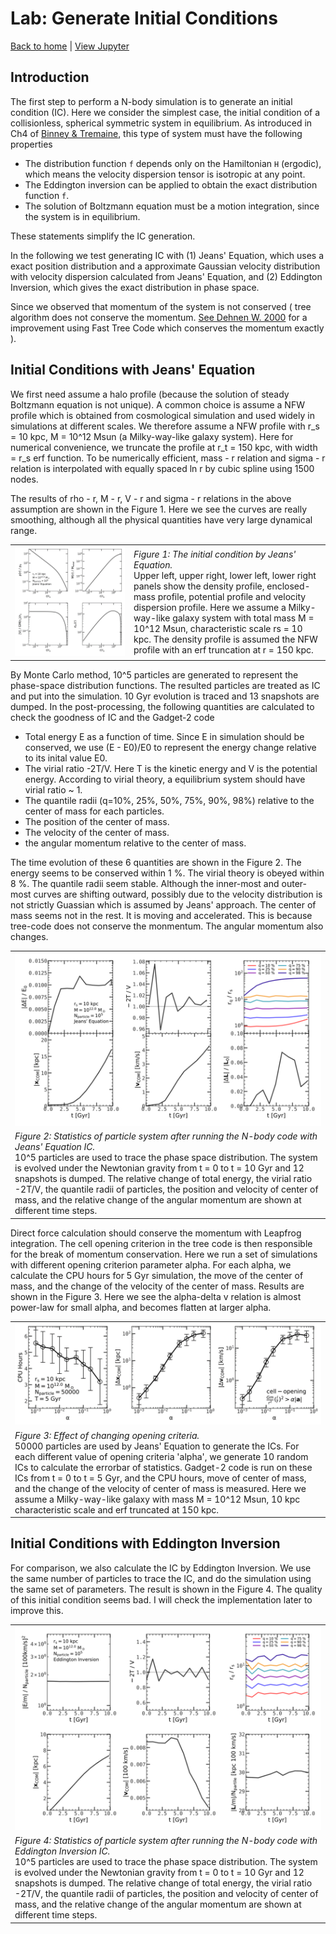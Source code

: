 # Lab: Generate Initial Conditions

[Back to home](https://github.com/ChenYangyao/N-Body-Course) | [View Jupyter](./wdir/InitialCondition.ipynb)

## Introduction

The first step to perform a N-body simulation is to generate an initial condition (IC). Here we consider the simplest case, the initial condition of a collisionless, spherical symmetric system in equilibrium. As introduced in Ch4 of [Binney & Tremaine](https://press.princeton.edu/books/paperback/9780691130279/galactic-dynamics), this type of system must have the following properties

- The distribution function `f` depends only on the Hamiltonian `H` (ergodic), which means the velocity dispersion tensor is isotropic at any point.
- The Eddington inversion can be applied to obtain the exact distribution function `f`.
- The solution of Boltzmann equation must be a motion integration, since the system is in equilibrium.

These statements simplify the IC generation.

In the following we test generating IC with (1) Jeans' Equation, which uses a exact position distribution and a approximate Gaussian velocity distribution with velocity dispersion calculated from Jeans' Equation, and (2) Eddington Inversion, which gives the exact distribution in phase space.

Since we observed that momentum of the system is not conserved ( tree algorithm does not conserve the momentum. [See Dehnen W. 2000](https://arxiv.org/abs/astro-ph/0003209) for a improvement using Fast Tree Code which conserves the momentum exactly ).


## Initial Conditions with Jeans' Equation

We first need assume a halo profile (because the solution of steady Boltzmann equation is not unique). A common choice is assume a NFW profile which is obtained from cosmological simulation and used widely in simulations at different scales. We therefore assume a NFW profile with r_s = 10 kpc, M = 10^12 Msun (a Milky-way-like galaxy system). Here for numerical convenience, we truncate the profile at r_t = 150 kpc, with width = r_s erf function. To be numerically efficient, mass - r relation and sigma - r relation is interpolated with equally spaced ln r by cubic spline using 1500 nodes. 

The results of rho - r, M - r, V - r and sigma - r relations in the above assumption are shown in the Figure 1. Here we see the curves are really smoothing, although all the physical quantities have very large dynamical range.

<table><tr>
    <td><img src="./wdir/jean_IC_recipe.png"></td><td width="300"><em>
    Figure 1: The initial condition by Jeans' Equation.
    </em><br>
    Upper left, upper right, lower left, lower right panels show the density profile, enclosed-mass profile, potential profile and velocity dispersion profile. Here we assume a Milky-way-like galaxy system with total mass M = 10^12 Msun, characteristic scale rs = 10 kpc. The density profile is assumed the NFW profile with an erf truncation at r = 150 kpc.
    </td></tr></table>

By Monte Carlo method, 10^5 particles are generated to represent the phase-space distribution functions. The resulted particles are treated as IC and put into the simulation. 10 Gyr evolution is traced and 13 snapshots are dumped. In the post-processing, the following quantities are calculated to check the goodness of IC and the Gadget-2 code

- Total energy E as a function of time. Since E in simulation should be conserved, we use (E - E0)/E0 to represent the energy change relative to its inital value E0.
- The virial ratio -2T/V. Here T is the kinetic energy and V is the potential energy. According to virial theory, a equilibrium system should have virial ratio ~ 1.
- The quantile radii (q=10%, 25%, 50%, 75%, 90%, 98%) relative to the center of mass for each particles.
- The position of the center of mass.
- The velocity of the center of mass.
- the angular momentum relative to the center of mass.

The time evolution of these 6 quantities are shown in the Figure 2. The energy seems to be conserved within 1 %. The virial theory is obeyed within 8 %. The quantile radii seem stable. Although the inner-most and outer-most curves are shifting outward, possibly due to the velocity distribution is not strictly Guassian which is assumed by Jeans' approach. The center of mass seems not in the rest. It is moving and accelerated. This is because tree-code does not conserve the monmentum. The angular momentum also changes.

<table><tr>
    <td><img src="./wdir/measure_stats_jeans.png"></td></tr>
    <tr><td><em>Figure 2: Statistics of particle system after running the N-body code with Jeans' Equation IC.
    </em><br>
    10^5 particles are used to trace the phase space distribution. The system is evolved under the Newtonian gravity from t = 0 to t = 10 Gyr and 12 snapshots is dumped. The relative change of total energy, the virial ratio -2T/V, the quantile radii of particles, the position and velocity of center of mass, and the relative change of the angular momentum are shown at different time steps.
    </td></tr></table>

Direct force calculation should conserve the momentum with Leapfrog integration. The cell opening criterion in the tree code is then responsible for the break of momentum conservation. Here we run a set of simulations with different opening criterion parameter alpha. For each alpha, we calculate the CPU hours for 5 Gyr simulation, the move of the center of mass, and the change of the velocity of the center of mass. Results are shown in the Figure 3. Here we see the alpha-delta v relation is almost power-law for small alpha, and becomes flatten at larger alpha.


<table><tr>
    <td><img src="./wdir/open_crit.png"></td></tr>
    <tr><td><em> Figure 3: Effect of changing opening criteria.
    </em><br>
    50000 particles are used by Jeans' Equation to generate the ICs. For each different value of opening criteria 'alpha', we generate 10 random ICs to calculate the errorbar of statistics. Gadget-2 code is run on these ICs from t = 0 to t = 5 Gyr, and the CPU hours, move of center of mass, and the change of the velocity of center of mass is measured. Here we assume a Milky-way-like galaxy with mass M = 10^12 Msun, 10 kpc characteristic scale and erf truncated at 150 kpc.
    </td></tr></table>

## Initial Conditions with Eddington Inversion

For comparison, we also calculate the IC by Eddington Inversion. We use the same number of particles to trace the IC, and do the simulation using the same set of parameters. The result is shown in the Figure 4. The quality of this initial condition seems bad. I will check the implementation later to improve this.

<table><tr>
    <td><img src="./wdir/measure_stats.png"></td></tr>
    <tr><td><em>Figure 4: Statistics of particle system after running the N-body code with Eddington Inversion IC.
    </em><br>
    10^5 particles are used to trace the phase space distribution. The system is evolved under the Newtonian gravity from t = 0 to t = 10 Gyr and 12 snapshots is dumped. The relative change of total energy, the virial ratio -2T/V, the quantile radii of particles, the position and velocity of center of mass, and the relative change of the angular momentum are shown at different time steps.
    </td></tr></table>




